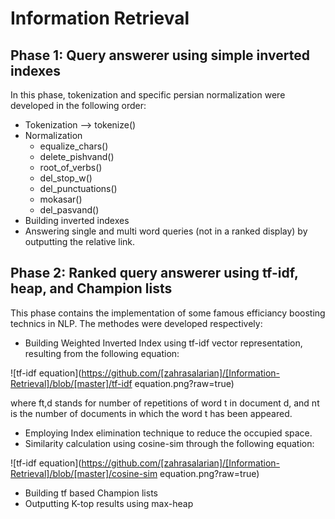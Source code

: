 # Information Retrieval  

## Phase 1: Query answerer using simple inverted indexes  

In this phase, tokenization and specific persian normalization were developed in the following order:  

- Tokenization --> tokenize()  
- Normalization  
    - equalize_chars()  
    - delete_pishvand()  
    - root_of_verbs()  
    - del_stop_w()  
    - del_punctuations()  
    - mokasar()  
    - del_pasvand()  
- Building inverted indexes  
- Answering single and multi word queries (not in a ranked display) by outputting the relative link.  

## Phase 2: Ranked query answerer using tf-idf, heap, and Champion lists  

This phase contains the implementation of some famous efficiancy boosting technics in NLP. The methodes were developed respectively:  

- Building Weighted Inverted Index using tf-idf vector representation, resulting from the following equation:  

![tf-idf equation](https://github.com/[zahrasalarian]/[Information-Retrieval]/blob/[master]/tf-idf equation.png?raw=true)  

where ft,d stands for number of repetitions of word t in document d, and nt is the number of documents in which the word t has been appeared.  
- Employing Index elimination technique to reduce the occupied space.  
- Similarity calculation using cosine-sim through the following equation:  

![tf-idf equation](https://github.com/[zahrasalarian]/[Information-Retrieval]/blob/[master]/cosine-sim equation.png?raw=true)  

- Building tf based Champion lists  
- Outputting K-top results using max-heap  